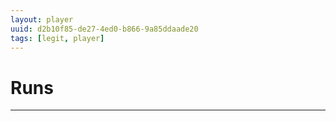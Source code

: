 ```yaml
---
layout: player
uuid: d2b10f85-de27-4ed0-b866-9a85ddaade20
tags: [legit, player]
---
```


# Runs
---

